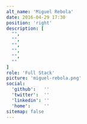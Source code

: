 ```yaml
---
alt_name: 'Miguel Rebola'
date: 2016-04-29 17:30
position: 'right'
description: [
  "",
  "",
  "",
  "",
  "",
  ""
]
role: 'Full Stack'
picture: 'miguel-rebola.png'
social:
  'github':   ''
  'twitter':  ''
  'linkedin': ''
  'home':     ''
sitemap: false
---
```

